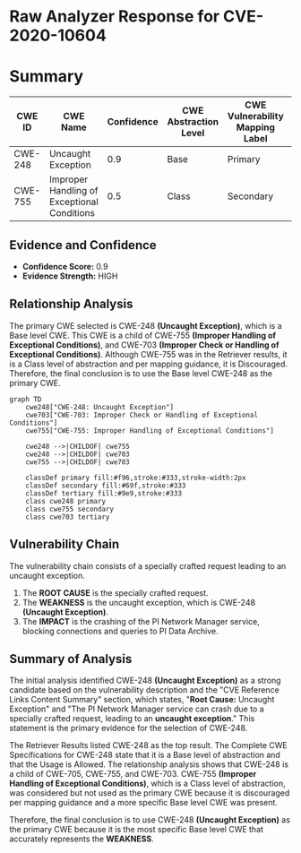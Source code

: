 # Raw Analyzer Response for CVE-2020-10604

# Summary
| CWE ID | CWE Name | Confidence | CWE Abstraction Level | CWE Vulnerability Mapping Label | CWE-Vulnerability Mapping Notes |
|---|---|---|---|---|---|
| CWE-248 | Uncaught Exception | 0.9 | Base | Primary | Allowed |
| CWE-755 | Improper Handling of Exceptional Conditions | 0.5 | Class | Secondary | Discouraged |

## Evidence and Confidence

*   **Confidence Score:** 0.9
*   **Evidence Strength:** HIGH

## Relationship Analysis
The primary CWE selected is CWE-248 **(Uncaught Exception)**, which is a Base level CWE. This CWE is a child of CWE-755 **(Improper Handling of Exceptional Conditions)**, and CWE-703 **(Improper Check or Handling of Exceptional Conditions)**. Although CWE-755 was in the Retriever results, it is a Class level of abstraction and per mapping guidance, it is Discouraged. Therefore, the final conclusion is to use the Base level CWE-248 as the primary CWE.

```mermaid
graph TD
    cwe248["CWE-248: Uncaught Exception"]
    cwe703["CWE-703: Improper Check or Handling of Exceptional Conditions"]
    cwe755["CWE-755: Improper Handling of Exceptional Conditions"]

    cwe248 -->|CHILDOF| cwe755
    cwe248 -->|CHILDOF| cwe703
    cwe755 -->|CHILDOF| cwe703

    classDef primary fill:#f96,stroke:#333,stroke-width:2px
    classDef secondary fill:#69f,stroke:#333
    classDef tertiary fill:#9e9,stroke:#333
    class cwe248 primary
    class cwe755 secondary
    class cwe703 tertiary
```

## Vulnerability Chain
The vulnerability chain consists of a specially crafted request leading to an uncaught exception.

1.  The **ROOT CAUSE** is the specially crafted request.
2.  The **WEAKNESS** is the uncaught exception, which is CWE-248 **(Uncaught Exception)**.
3.  The **IMPACT** is the crashing of the PI Network Manager service, blocking connections and queries to PI Data Archive.

## Summary of Analysis
The initial analysis identified CWE-248 **(Uncaught Exception)** as a strong candidate based on the vulnerability description and the "CVE Reference Links Content Summary" section, which states, "**Root Cause:** Uncaught Exception" and "The PI Network Manager service can crash due to a specially crafted request, leading to an **uncaught exception**." This statement is the primary evidence for the selection of CWE-248.

The Retriever Results listed CWE-248 as the top result. The Complete CWE Specifications for CWE-248 state that it is a Base level of abstraction and that the Usage is Allowed. The relationship analysis shows that CWE-248 is a child of CWE-705, CWE-755, and CWE-703. CWE-755 **(Improper Handling of Exceptional Conditions)**, which is a Class level of abstraction, was considered but not used as the primary CWE because it is discouraged per mapping guidance and a more specific Base level CWE was present.

Therefore, the final conclusion is to use CWE-248 **(Uncaught Exception)** as the primary CWE because it is the most specific Base level CWE that accurately represents the **WEAKNESS**.
